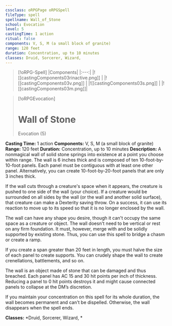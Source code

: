 ```yaml
---
cssclass: oRPGPage oRPGSpell
fileType: spell
spellname: Wall_of_Stone
school: Evocation
level: 5
castingTime: 1 action
ritual: false
components: V, S, M (a small block of granite)
range: 120 feet
duration: Concentration, up to 10 minutes
classes: Druid, Sorcerer, Wizard,
---
```

> [!oRPG-Spell]
> |Components|
> |:---:|
> |![[castingComponents03rinactive.png]] |
> |![[castingComponents03v.png]] |
> |![[castingComponents03s.png]] |
> |![[castingComponents03m.png]]|

> [!oRPGEvocation]
>#  Wall of Stone
> Evocation  (5)

**Casting Time:** 1 action
**Components:** V, S, M (a small block of granite)
**Range:** 120 feet
**Duration:**  Concentration, up to 10 minutes
**Description:**
A nonmagical wall of solid stone springs into existence at a point you choose within range. The wall is 6 inches thick and is composed of ten 10-foot-by-10-foot panels. Each panel must be contiguous with at least one other panel. Alternatively, you can create 10-foot-by-20-foot panels that are only 3 inches thick.



 If the wall cuts through a creature's space when it appears, the creature is pushed to one side of the wall (your choice). If a creature would be surrounded on all sides by the wall (or the wall and another solid surface), that creature can make a Dexterity saving throw. On a success, it can use its reaction to move up to its speed so that it is no longer enclosed by the wall.



 The wall can have any shape you desire, though it can't occupy the same space as a creature or object. The wall doesn't need to be vertical or rest on any firm foundation. It must, however, merge with and be solidly supported by existing stone. Thus, you can use this spell to bridge a chasm or create a ramp.



 If you create a span greater than 20 feet in length, you must halve the size of each panel to create supports. You can crudely shape the wall to create crenellations, battlements, and so on.



 The wall is an object made of stone that can be damaged and thus breached. Each panel has AC 15 and 30 hit points per inch of thickness. Reducing a panel to 0 hit points destroys it and might cause connected panels to collapse at the DM’s discretion.



 If you maintain your concentration on this spell for its whole duration, the wall becomes permanent and can't be dispelled. Otherwise, the wall disappears when the spell ends.



**Classes:**  *Druid, Sorcerer, Wizard, *


